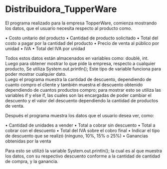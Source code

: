 # Distribuidora_TupperWare

El programa realizado para la empresa TopperWare, comienza  mostrando los datos, que el usuario necesita respecto al producto como.

• Costo unitario del producto
• Cantidad de producto solicitado
• Total del costo a pagar por la cantidad del producto
• Precio de venta al público por unidad
• IVA
• Total del IVA por unidad

Todos estos datos están almacenados en variables como: doublé, int. Luego para obtener mostrar lo que pide la empresa, respecto a cualquier producto, Se utiliza System.out.println(); Este tipo de variable funciona para poder mostrar cualquier dato.  
Luego el programa muestra la cantidad de descuento, dependiendo de cuanto compro el cliente y también muestra el descuento obtenido dependiendo de cuantos productos compro; para mostrar esto se utiliza las variables if  y else if, las cuales son las encargadas de poder cambiar el descuento y el valor del descuento dependiendo la cantidad de productos de venta.

Después el programa muestra los datos que el usuario desea ver, como:

• Cantidad de unidades a vender
• Total a cobrar sin descuento
• Total a cobrar con el descuento
• Total del IVA sobre el cobro final
• Indicar el tipo de descuento que se realizó (ninguno, 10%, 15% o 25%)
• Ganancias obtenidas por la venta

Para esto se utilizó la variable System.out.println(); la cual es al que muestra los datos, con su respectivo descuento conforme a la cantidad de cantidad de compra, y la ganancia.
